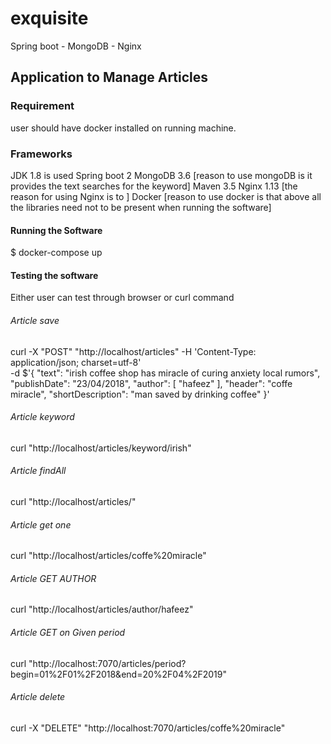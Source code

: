 # exquisite
Spring boot - MongoDB - Nginx

## Application to Manage Articles 

### Requirement
user should have docker installed on running machine.

### Frameworks
JDK 1.8 is used 
Spring boot 2
MongoDB 3.6 [reason to use mongoDB is it provides the text searches for the keyword]
Maven 3.5
Nginx 1.13 [the reason for using Nginx is to ]
Docker [reason to use docker is that above all the libraries need not to be present when running the software]

#### Running the Software
$ docker-compose up

#### Testing the software
Either user can test through browser or curl command 

###### Article save
curl -X "POST" "http://localhost/articles" -H 'Content-Type: application/json; charset=utf-8' \
     -d $'{
  "text": "irish coffee shop has miracle of curing anxiety local rumors",
  "publishDate": "23/04/2018",
  "author": [
    "hafeez"
  ],
  "header": "coffe miracle",
  "shortDescription": "man saved by drinking coffee"
}'

###### Article keyword
curl "http://localhost/articles/keyword/irish" 

###### Article findAll
curl "http://localhost/articles/"

###### Article get one
curl "http://localhost/articles/coffe%20miracle"

###### Article GET AUTHOR
curl "http://localhost/articles/author/hafeez"

###### Article GET on Given period
curl "http://localhost:7070/articles/period?begin=01%2F01%2F2018&end=20%2F04%2F2019"

###### Article delete
curl -X "DELETE" "http://localhost:7070/articles/coffe%20miracle"
